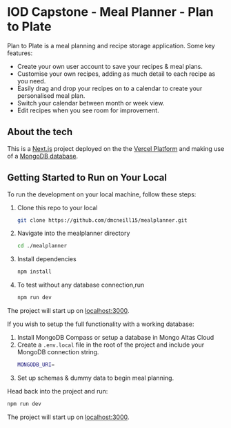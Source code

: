# IOD Capstone - Meal Planner - Plan to Plate

Plan to Plate is a meal planning and recipe storage application.
Some key features:
- Create your own user account to save your recipes & meal plans.
- Customise your own recipes, adding as much detail to each recipe as you need.
- Easily drag and drop your recipes on to a calendar to create your personalised meal plan.
- Switch your calendar between month or week view.
- Edit recipes when you see room for improvement.

## About the tech

This is a [Next.js](https://nextjs.org) project deployed on the the [Vercel Platform](https://vercel.com/new?utm_medium=default-template&filter=next.js&utm_source=create-next-app&utm_campaign=create-next-app-readme) and making use of a [MongoDB database](https://www.mongodb.com/products/platform/atlas-database).


## Getting Started to Run on Your Local

To run the development on your local machine, follow these steps:

1. Clone this repo to your local

   ```bash
   git clone https://github.com/dmcneill15/mealplanner.git
   ```

2. Navigate into the mealplanner directory

   ```bash
   cd ./mealplanner
   ```

3. Install dependencies
   ```bash
   npm install
   ```
4. To test without any database connection,run

   ```bash
   npm run dev
   ```

The project will start up on [localhost:3000](http://localhost:3000).

If you wish to setup the full functionality with a working database:

1. Install MongoDB Compass or setup a database in Mongo Altas Cloud
2. Create a `.env.local` file in the root of the project and include your MongoDB connection string.
   ```bash
   MONGODB_URI=
   ```
3. Set up schemas & dummy data to begin meal planning.

Head back into the project and run:

```bash
npm run dev
```

The project will start up on [localhost:3000](http://localhost:3000).
